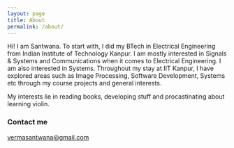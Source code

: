 ```yaml
---
layout: page
title: About
permalink: /about/
---
```

Hi! I am Santwana. To start with, I did my BTech in Electrical Engineering from Indian Institute of Technology
Kanpur. I am mostly interested in Signals & Systems and Communications
when it comes to Electrical Engineering. I am also interested in
Systems. Throughout my stay at IIT Kanpur, I have explored areas such as
Image Processing, Software Development, Systems etc through my course
projects and general interests.

My interests lie in reading books, developing stuff and procastinating about learning violin.

### Contact me

[vermasantwana@gmail.com](mailto:vermasantwana@gmail.com)
